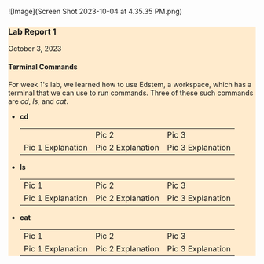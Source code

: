 ![Image](Screen Shot 2023-10-04 at 4.35.35 PM.png)
<div style="background-color:#FFEBCD">
  
<h3 style="font:Arial Black;"> Lab Report 1 </h3>
<p style="font:Tahoma;"> October 3, 2023</p>

<h4 style="font:Tahoma;"> Terminal Commands </h4>
<p style="font:Tahoma;"> For week 1's lab, we learned how to use Edstem, a workspace, which has a terminal that we can use to run commands. Three of these such commands are <i>cd</i>, <i>ls</i>, and <i>cat</i>.</p>

<ul style="font:Tahoma;">
  <li><b>cd</b></li>
  
  <table>
  <tr>
    <td> <div style="length: 620 px"></div></td>
    <td> <div style="length: 620 px">Pic 2</div></td>
    <td> <div style="length: 620 px">Pic 3</div></td>
  </tr>
  <tr>
    <td> <div style="length: 620 px">Pic 1 Explanation</div></td>
    <td> <div style="length: 620 px">Pic 2 Explanation</div></td>
    <td> <div style="length: 620 px">Pic 3 Explanation</div></td>
  </tr>
</table>
  
  <li><b>ls</b></li>

<table>
  <tr>
    <td> <div style="length: 620 px">Pic 1</div></td>
    <td> <div style="length: 620 px">Pic 2</div></td>
    <td> <div style="length: 620 px">Pic 3</div></td>
  </tr>
  <tr>
    <td> <div style="length: 620 px">Pic 1 Explanation</div></td>
    <td> <div style="length: 620 px">Pic 2 Explanation</div></td>
    <td> <div style="length: 620 px">Pic 3 Explanation</div></td>
  </tr>
</table>

  <li><b>cat</b></li>

<table>
  <tr>
    <td> <div style="length: 620 px">Pic 1</div></td>
    <td> <div style="length: 620 px">Pic 2</div></td>
    <td> <div style="length: 620 px">Pic 3</div></td>
  </tr>
  <tr>
    <td> <div style="length: 620 px">Pic 1 Explanation</div></td>
    <td> <div style="length: 620 px">Pic 2 Explanation</div></td>
    <td> <div style="length: 620 px">Pic 3 Explanation</div></td>
  </tr>
</table>
  
</ul>

</div>
